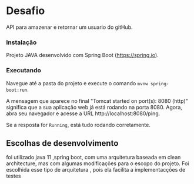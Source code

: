 # Desafio 

API para amazenar e retornar um usuario do gitHub.

### Instalação

Projeto JAVA desenvolvido com Spring Boot (https://spring.io).

### Executando

Navegue até a pasta do projeto e execute o comando `mvnw spring-boot:run`. 

A mensagem que aparece no final "Tomcat started on port(s): 8080 (http)" significa que a sua aplicação web já está rodando na porta 8080. Agora, abra seu navegador e acesse a URL http://localhost:8080/ping.

Se a resposta for `Running`, está tudo rodando corretamente.

## Escolhas de desenvolvimento

foi utilizado java 11 ,spring boot, com uma arquitetura baseada em clean architecture, mas com algumas modificações para o escopo do projeto. Foi escolhida esse tipo de arquitetura , pois ela facilita a implementacções de testes

